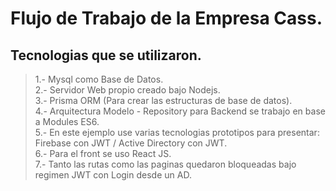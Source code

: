 # Flujo de Trabajo de la Empresa Cass.
## Tecnologias que se utilizaron.
> 1.- Mysql como Base de Datos.  
> 2.- Servidor Web propio creado bajo Nodejs.  
> 3.- Prisma ORM (Para crear las estructuras de base de datos).  
> 4.- Arquitectura Modelo - Repository para Backend se trabajo en base a Modules ES6.  
> 5.- En este ejemplo use varias tecnologias prototipos para presentar: Firebase con JWT / Active Directory con JWT.  
> 6.- Para el front se uso React JS.  
> 7.- Tanto las rutas como las paginas quedaron bloqueadas bajo regimen JWT con Login desde un AD.  
